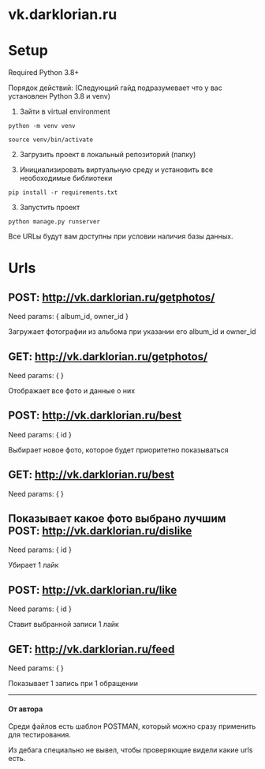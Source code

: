 # vk.darklorian.ru
# Setup
Required Python 3.8+

Порядок действий: (Следующий гайд подразумевает что у вас установлен Python 3.8 и venv)
1. Зайти в virtual environment

```python -m venv venv```

```source venv/bin/activate```

2. Загрузить проект в локальный репозиторий (папку)

3. Инициализировать виртуальную среду и установить все необоходимые библиотеки

```pip install -r requirements.txt```

3. Запустить проект

```python manage.py runserver```


Все URLы будут вам доступны при условии наличия базы данных.
# Urls
## POST: http://vk.darklorian.ru/getphotos/

Need params: { album_id, owner_id }

Загружает фотографии из альбома при указании его album_id и owner_id

GET: http://vk.darklorian.ru/getphotos/
-----
Need params: { }

Отображает все фото и данные о них

POST: http://vk.darklorian.ru/best 
-----

Need params: { id }

Выбирает новое фото, которое будет приоритетно показываться

GET: http://vk.darklorian.ru/best
-----
Need params: { }

Показывает какое фото выбрано лучшим
POST: http://vk.darklorian.ru/dislike
-----
Need params: { id }

Убирает 1 лайк 

POST: http://vk.darklorian.ru/like
-----
Need params: { id }

Ставит выбранной записи 1 лайк

GET: http://vk.darklorian.ru/feed
-----
Need params: { }

Показывает 1 запись при 1 обращении

-----

#### От автора
Среди файлов есть шаблон POSTMAN, который можно сразу применить для тестирования.

Из дебага специально не вывел, чтобы проверяющие видели какие urls есть.
